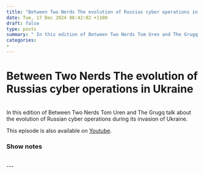 ```yaml
---
title: "Between Two Nerds The evolution of Russias cyber operations in Ukraine"
date: Tue, 17 Dec 2024 08:42:02 +1100
draft: false
type: posts
summary: " In this edition of Between Two Nerds Tom Uren and The Grugq talk about the evolution of Russian cyber operations during its"
categories: 
- 
---
```

# Between Two Nerds The evolution of Russias cyber operations in Ukraine


<br/>
In this edition of Between Two Nerds Tom Uren and The Grugq talk about the evolution of Russian cyber operations during its invasion of Ukraine.

This episode is also available on [Youtube](https://youtu.be/e49QGvfSWoU).

### Show notes

<br/>
---
